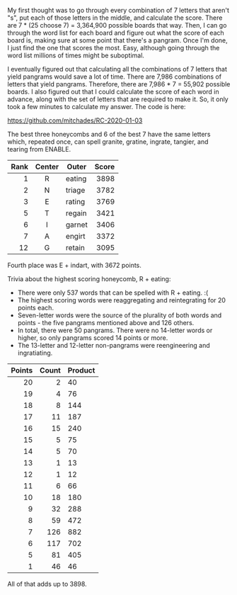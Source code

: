 My first thought was to go through every combination of 7 letters that aren't "s", put each of those letters in the middle, and calculate the score. There are 7 * (25 choose 7) = 3,364,900 possible boards that way. Then, I can go through the word list for each board and figure out what the score of each board is, making sure at some point that there's a pangram. Once I'm done, I just find the one that scores the most. Easy, although going through the word list millions of times might be suboptimal.

I eventually figured out that calculating all the combinations of 7 letters that yield pangrams would save a lot of time. There are 7,986 combinations of letters that yield pangrams. Therefore, there are 7,986 * 7 = 55,902 possible boards. I also figured out that I could calculate the score of each word in advance, along with the set of letters that are required to make it. So, it only took a few minutes to calculate my answer. The code is here:

https://github.com/mitchades/RC-2020-01-03

The best three honeycombs and 6 of the best 7 have the same letters which, repeated once, can spell granite, gratine, ingrate, tangier, and tearing from ENABLE.

|Rank|Center|Outer|Score|
|-:|:--:|--|-:|
|1|R | eating| 3898|
|2|N | triage| 3782|
|3|E | rating| 3769|
|5|T | regain| 3421|
|6|I | garnet| 3406|
|7|A | engirt| 3372|
|12|G | retain| 3095|

Fourth place was E + indart, with 3672 points.

Trivia about the highest scoring honeycomb, R + eating:
* There were only 537 words that can be spelled with R + eating. :(
* The highest scoring words were reaggregating and reintegrating for 20 points each.
* Seven-letter words were the source of the plurality of both words and points - the five pangrams mentioned above and 126 others.
* In total, there were 50 pangrams. There were no 14-letter words or higher, so only pangrams scored 14 points or more.
* The 13-letter and 12-letter non-pangrams were reengineering and ingratiating.

|Points|Count|Product|
|---:|--:|-----|
|20  |2  |40|
|19|4|76|
|18|	8	|144|
|17|	11|	187|
|16|	15|	240|
|15|	5	|75|
|14|	5	|70|
|13|	1	|13|
|12|	1	|12|
|11|	6	|66|
|10|	18|	180|
|9|	32|	288|
|8|	59	|472|
|7|	126	|882|
|6|	117|	702|
|5|	81|	405|
|1|	46|	46|

All of that adds up to 3898.
